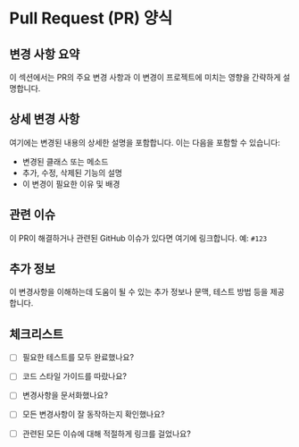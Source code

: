 # Pull Request (PR) 양식

## 변경 사항 요약

이 섹션에서는 PR의 주요 변경 사항과 이 변경이 프로젝트에 미치는 영향을 간략하게 설명합니다.

## 상세 변경 사항

여기에는 변경된 내용의 상세한 설명을 포함합니다. 이는 다음을 포함할 수 있습니다:
- 변경된 클래스 또는 메소드
- 추가, 수정, 삭제된 기능의 설명
- 이 변경이 필요한 이유 및 배경

## 관련 이슈

이 PR이 해결하거나 관련된 GitHub 이슈가 있다면 여기에 링크합니다. 예: `#123`

## 추가 정보

이 변경사항을 이해하는데 도움이 될 수 있는 추가 정보나 문맥, 테스트 방법 등을 제공합니다.

## 체크리스트

- [ ] 필요한 테스트를 모두 완료했나요?
- [ ] 코드 스타일 가이드를 따랐나요?
- [ ] 변경사항을 문서화했나요?
- [ ] 모든 변경사항이 잘 동작하는지 확인했나요?
- [ ] 관련된 모든 이슈에 대해 적절하게 링크를 걸었나요?

